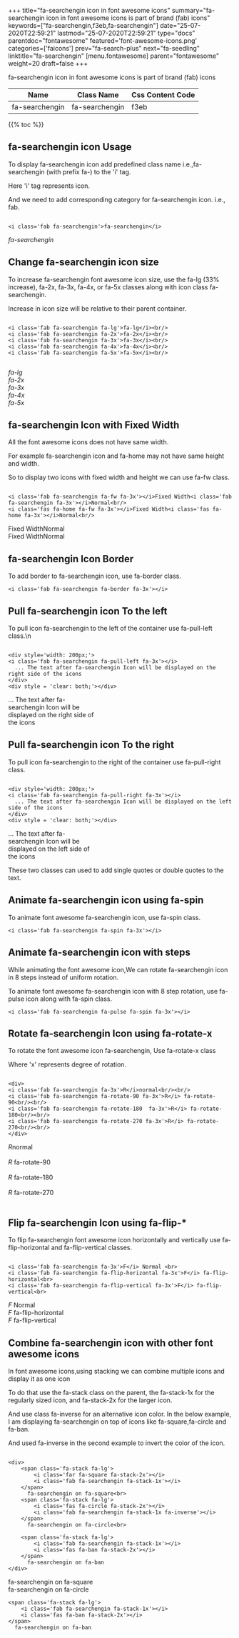+++
title="fa-searchengin icon in font awesome icons"
summary="fa-searchengin icon in font awesome icons is part of brand (fab) icons"
keywords=["fa-searchengin,f3eb,fa-searchengin"]
date="25-07-2020T22:59:21"
lastmod="25-07-2020T22:59:21"
type="docs"
parentdoc="fontawesome"
featured='font-awesome-icons.png'
categories=['faicons']
prev="fa-search-plus"
next="fa-seedling"
linktitle="fa-searchengin"
[menu.fontawesome]
parent="fontawesome"
weight=20
draft=false
+++


fa-searchengin icon in font awesome icons is part of brand (fab) icons

<div class='table-responsive'><table class='table'><thead><tr><th>Name</th><th>Class Name</th><th>Css Content Code</th></tr></thead><tbody><tr><td>fa-searchengin</td><td>fa-searchengin</td><td>f3eb</td></tr></tbody></table></div>


{{% toc %}}


## fa-searchengin icon Usage

To display fa-searchengin icon add predefined class name i.e.,fa-searchengin (with prefix fa-) to the 'i' tag.

Here 'i' tag represents icon.

And we need to add corresponding category for fa-searchengin icon. i.e., fab.


```

<i class='fab fa-searchengin'>fa-searchengin</i>
```

<i class='fab fa-searchengin'>fa-searchengin</i>




## Change fa-searchengin icon size
To increase fa-searchengin font awesome icon size, use the fa-lg (33% increase), fa-2x, fa-3x, fa-4x, or fa-5x classes along with icon class fa-searchengin.

Increase in icon size will be relative to their parent container. 

```

<i class='fab fa-searchengin fa-lg'>fa-lg</i><br/>
<i class='fab fa-searchengin fa-2x'>fa-2x</i><br/>
<i class='fab fa-searchengin fa-3x'>fa-3x</i><br/>
<i class='fab fa-searchengin fa-4x'>fa-4x</i><br/>
<i class='fab fa-searchengin fa-5x'>fa-5x</i><br/>
            
```

<i class='fab fa-searchengin fa-lg'>fa-lg</i><br/>
<i class='fab fa-searchengin fa-2x'>fa-2x</i><br/>
<i class='fab fa-searchengin fa-3x'>fa-3x</i><br/>
<i class='fab fa-searchengin fa-4x'>fa-4x</i><br/>
<i class='fab fa-searchengin fa-5x'>fa-5x</i><br/>
            



## fa-searchengin Icon with Fixed Width 

All the font awesome icons does not have same width.

For example fa-searchengin icon and fa-home may not have same height and width.

So to display two icons with fixed width and height we can use fa-fw class.


```

<i class='fab fa-searchengin fa-fw fa-3x'></i>Fixed Width<i class='fab fa-searchengin fa-3x'></i>Normal<br/>
<i class='fas fa-home fa-fw fa-3x'></i>Fixed Width<i class='fas fa-home fa-3x'></i>Normal<br/>
```

<i class='fab fa-searchengin fa-fw fa-3x'></i>Fixed Width<i class='fab fa-searchengin fa-3x'></i>Normal<br/>
<i class='fas fa-home fa-fw fa-3x'></i>Fixed Width<i class='fas fa-home fa-3x'></i>Normal<br/>



## fa-searchengin Icon Border 

To add border to fa-searchengin icon, use fa-border class.


```
<i class='fab fa-searchengin fa-border fa-3x'></i>

```
<i class='fab fa-searchengin fa-border fa-3x'></i>





## Pull fa-searchengin icon To the left

To pull icon fa-searchengin to the left of the container use fa-pull-left class.\n

```

<div style='width: 200px;'>
<i class='fab fa-searchengin fa-pull-left fa-3x'></i>
  ... The text after fa-searchengin Icon will be displayed on the right side of the icons
</div>
<div style = 'clear: both;'></div>
```

<div style='width: 200px;'>
<i class='fab fa-searchengin fa-pull-left fa-3x'></i>
  ... The text after fa-searchengin Icon will be displayed on the right side of the icons
</div>
<div style = 'clear: both;'></div>




## Pull fa-searchengin icon To the right
To pull icon fa-searchengin to the right of the container use fa-pull-right class.

```

<div style='width: 200px;'>
<i class='fab fa-searchengin fa-pull-right fa-3x'></i>
  ... The text after fa-searchengin Icon will be displayed on the left side of the icons
</div>
<div style = 'clear: both;'></div>
```

<div style='width: 200px;'>
<i class='fab fa-searchengin fa-pull-right fa-3x'></i>
  ... The text after fa-searchengin Icon will be displayed on the left side of the icons
</div>
<div style = 'clear: both;'></div>

These two classes can used to add single quotes or double quotes to the text.


## Animate fa-searchengin icon using fa-spin
To animate font awesome fa-searchengin icon, use fa-spin class.

```
<i class='fab fa-searchengin fa-spin fa-3x'></i>
```
<i class='fab fa-searchengin fa-spin fa-3x'></i>




## Animate fa-searchengin icon with steps
While animating the font awesome icon,We can rotate fa-searchengin icon in 8 steps instead of uniform rotation.

To animate font awesome fa-searchengin icon with 8 step rotation, use fa-pulse icon along with fa-spin class.


```
<i class='fab fa-searchengin fa-pulse fa-spin fa-3x'></i>

```
<i class='fab fa-searchengin fa-pulse fa-spin fa-3x'></i>





## Rotate fa-searchengin Icon using fa-rotate-x
To rotate the font awesome icon fa-searchengin, Use fa-rotate-x class

Where 'x' represents degree of rotation.


```

<div>
<i class='fab fa-searchengin fa-3x'>R</i>normal<br/><br/>
<i class='fab fa-searchengin fa-rotate-90 fa-3x'>R</i> fa-rotate-90<br/><br/> 
<i class='fab fa-searchengin fa-rotate-180  fa-3x'>R</i> fa-rotate-180<br/><br/> 
<i class='fab fa-searchengin fa-rotate-270 fa-3x'>R</i> fa-rotate-270<br/><br/>
</div>
```

<div>
<i class='fab fa-searchengin fa-3x'>R</i>normal<br/><br/>
<i class='fab fa-searchengin fa-rotate-90 fa-3x'>R</i> fa-rotate-90<br/><br/> 
<i class='fab fa-searchengin fa-rotate-180  fa-3x'>R</i> fa-rotate-180<br/><br/> 
<i class='fab fa-searchengin fa-rotate-270 fa-3x'>R</i> fa-rotate-270<br/><br/>
</div>




## Flip fa-searchengin Icon using fa-flip-*
To flip fa-searchengin font awesome icon horizontally and vertically use fa-flip-horizontal and fa-flip-vertical classes. 

```

<i class='fab fa-searchengin fa-3x'>F</i> Normal <br>
<i class='fab fa-searchengin fa-flip-horizontal fa-3x'>F</i> fa-flip-horizontal<br>
<i class='fab fa-searchengin fa-flip-vertical fa-3x'>F</i> fa-flip-vertical<br>
```

<i class='fab fa-searchengin fa-3x'>F</i> Normal <br>
<i class='fab fa-searchengin fa-flip-horizontal fa-3x'>F</i> fa-flip-horizontal<br>
<i class='fab fa-searchengin fa-flip-vertical fa-3x'>F</i> fa-flip-vertical<br>




## Combine fa-searchengin icon with other font awesome icons
In font awesome icons,using stacking we can combine multiple icons and display it as one icon 

To do that use the fa-stack class on the parent, the fa-stack-1x for the regularly sized icon, and fa-stack-2x for the larger icon.

And use class fa-inverse for an alternative icon color. 
In the below example, I am displaying fa-searchengin on top of icons like fa-square,fa-circle and fa-ban.

And used fa-inverse in the second example to invert the color of the icon.

```

<div>
    <span class='fa-stack fa-lg'>
        <i class='far fa-square fa-stack-2x'></i>
        <i class='fab fa-searchengin fa-stack-1x'></i>
    </span>
      fa-searchengin on fa-square<br>
    <span class='fa-stack fa-lg'>
        <i class='fas fa-circle fa-stack-2x'></i>
        <i class='fab fa-searchengin fa-stack-1x fa-inverse'></i>
    </span>
      fa-searchengin on fa-circle<br>

    <span class='fa-stack fa-lg'>
        <i class='fab fa-searchengin fa-stack-1x'></i>
        <i class='fas fa-ban fa-stack-2x'></i>
    </span>
      fa-searchengin on fa-ban
</div>
```

<div>
    <span class='fa-stack fa-lg'>
        <i class='far fa-square fa-stack-2x'></i>
        <i class='fab fa-searchengin fa-stack-1x'></i>
    </span>
      fa-searchengin on fa-square<br>
    <span class='fa-stack fa-lg'>
        <i class='fas fa-circle fa-stack-2x'></i>
        <i class='fab fa-searchengin fa-stack-1x fa-inverse'></i>
    </span>
      fa-searchengin on fa-circle<br>

    <span class='fa-stack fa-lg'>
        <i class='fab fa-searchengin fa-stack-1x'></i>
        <i class='fas fa-ban fa-stack-2x'></i>
    </span>
      fa-searchengin on fa-ban
</div>






